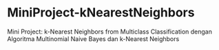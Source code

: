 # MiniProject-kNearestNeighbors
Mini Project: k-Nearest Neighbors from Multiclass Classification dengan Algoritma Multinomial Naive Bayes dan k-Nearest Neighbors
